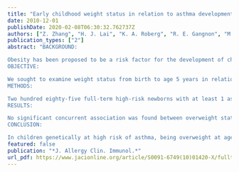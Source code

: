 ```yaml
---
title: "Early childhood weight status in relation to asthma development in high-risk children"
date: 2010-12-01
publishDate: 2020-02-08T06:30:32.762737Z
authors: ["Z. Zhang", "H. J. Lai", "K. A. Roberg", "R. E. Gangnon", "M. D. Evans", "E. L. Anderson", "T. E. Pappas", "D. F. Dasilva", "C. J. Tisler", "L. P. Salazar", "J. E. Gern", "R. F. Lemanske"]
publication_types: ["2"]
abstract: "BACKGROUND:

Obesity has been proposed to be a risk factor for the development of childhood asthma.
OBJECTIVE:

We sought to examine weight status from birth to age 5 years in relation to the occurrence of asthma at ages 6 and 8 years.
METHODS:

Two hundred eighty-five full-term high-risk newborns with at least 1 asthmatic/atopic parent enrolled in the Childhood Origin of Asthma project were studied from birth to age 8 years. Overweight was defined by weight-for-length percentiles of greater than the 85th percentile before the age of 2 years and a body mass index percentile of greater than the 85th percentile at ages 2 to 5 years.
RESULTS:

No significant concurrent association was found between overweight status and wheezing/asthma occurrence at each year of age. In contrast, longitudinal analyses revealed complex relationships between being overweight and asthma. Being overweight at age 1 year was associated with a decreased risk of asthma at age 6 (odds ratio [OR], 0.32; P = .02) and 8 (OR, 0.35; P = .04) years, as well as better lung function. However, being overweight beyond infancy was not associated with asthma occurrence. In fact, only children who were overweight at age 5 years but not at age 1 year had an increased risk of asthma at age 6 years (OR, 5.78; P = .05).
CONCLUSION:

In children genetically at high risk of asthma, being overweight at age 1 year was associated with a decreased risk of asthma and better lung function at ages 6 and 8 years. However, being overweight beyond infancy did not have any protective effect and even could confer a higher risk for asthma."
featured: false
publication: "*J. Allergy Clin. Immunol.*"
url_pdf: https://www.jacionline.org/article/S0091-6749(10)01420-X/fulltext
---
```


